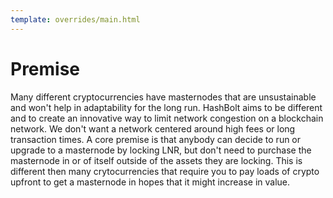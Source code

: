 ```yaml
---
template: overrides/main.html
---
```


# Premise
Many different cryptocurrencies have masternodes that are unsustainable and won't help in adaptability for the long run. HashBolt aims to be different and to create an innovative way to limit network congestion on a blockchain network. We don't want a network centered around high fees or long transaction times. A core premise is that anybody can decide to run or upgrade to a masternode by locking LNR, but don't need to purchase the masternode in or of itself outside of the assets they are locking. This is different then many crytocurrencies that require you to pay loads of crypto upfront to get a masternode in hopes that it might increase in value.
